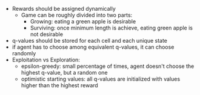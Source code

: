 - Rewards should be assigned dynamically
  - Game can be roughly divided into two parts:
    - Growing: eating a green apple is desirable
    - Surviving: once minimum length is achieve, eating green apple is not desirable
- q-values should be stored for each cell and each unique state
- if agent has to choose among equivalent q-values, it can choose randomly
- Exploitation vs Exploration:
  - epsilon-greedy: small percentage of times, agent doesn't choose the highest q-value, but a random one
  - optimistic starting values: all q-values are initialized with values higher than the highest reward